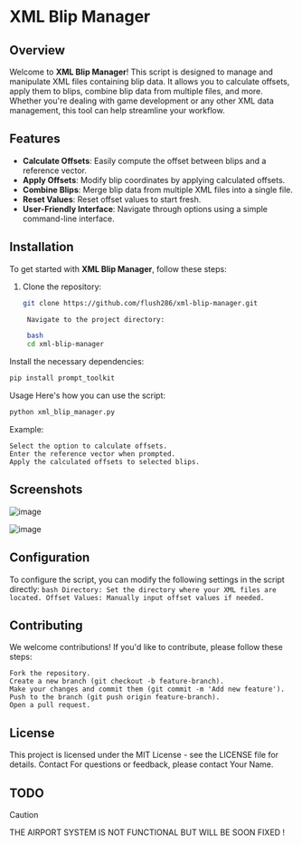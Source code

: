# XML Blip Manager

## Overview

Welcome to **XML Blip Manager**! This script is designed to manage and manipulate XML files containing blip data. It allows you to calculate offsets, apply them to blips, combine blip data from multiple files, and more. Whether you're dealing with game development or any other XML data management, this tool can help streamline your workflow.

## Features

- **Calculate Offsets**: Easily compute the offset between blips and a reference vector.
- **Apply Offsets**: Modify blip coordinates by applying calculated offsets.
- **Combine Blips**: Merge blip data from multiple XML files into a single file.
- **Reset Values**: Reset offset values to start fresh.
- **User-Friendly Interface**: Navigate through options using a simple command-line interface.

## Installation

To get started with **XML Blip Manager**, follow these steps:

1. Clone the repository:
   ```bash
   git clone https://github.com/flush286/xml-blip-manager.git

    Navigate to the project directory:

    bash
    cd xml-blip-manager

Install the necessary dependencies:

```bash
pip install prompt_toolkit
```

Usage
Here's how you can use the script:

```bash
python xml_blip_manager.py
```
Example:

    Select the option to calculate offsets.
    Enter the reference vector when prompted.
    Apply the calculated offsets to selected blips.

## Screenshots
![image](https://github.com/user-attachments/assets/19ba528d-3839-4be7-894f-61b9f321762f)

![image](https://github.com/user-attachments/assets/0de04fac-bb69-41eb-ad77-dd5ec1fc35a1)

## Configuration
To configure the script, you can modify the following settings in the script directly:
    ```bash
    Directory: Set the directory where your XML files are located.
    Offset Values: Manually input offset values if needed.
    ```

## Contributing
We welcome contributions! If you'd like to contribute, please follow these steps:

    Fork the repository.
    Create a new branch (git checkout -b feature-branch).
    Make your changes and commit them (git commit -m 'Add new feature').
    Push to the branch (git push origin feature-branch).
    Open a pull request.

## License
This project is licensed under the MIT License - see the LICENSE file for details.
Contact
For questions or feedback, please contact Your Name.

## TODO

> [!CAUTION]  
> THE AIRPORT SYSTEM IS NOT FUNCTIONAL BUT WILL BE SOON FIXED !
